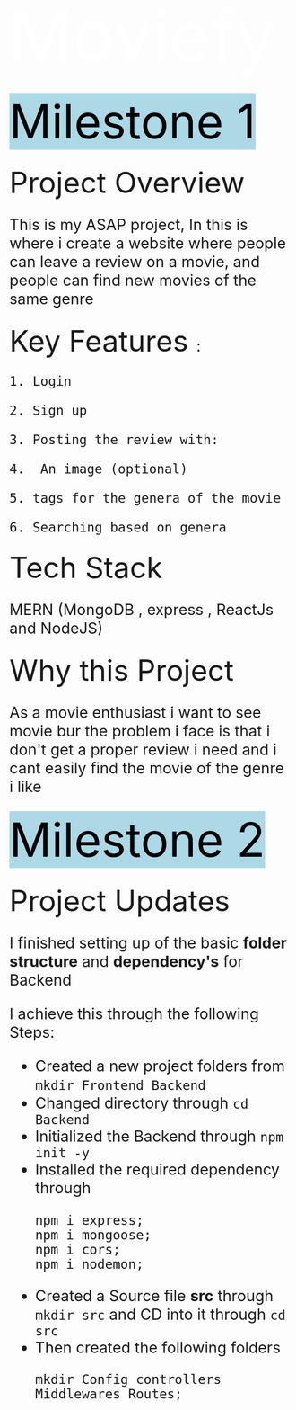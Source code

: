<style> 
  * {
    font-size: 1.3rem
  }

  .Main {
    font-size: 6rem; 
    background: None; 
    color: white
  }

  .milestone {
    background: lightblue; 
    color: black;
    font-size: 4rem 
  }

  .heading {
    font-size: 2.5rem;
  }
  
</style>

<span class="Main"> Moviefy </span>

<span class="milestone"> Milestone 1 </span>

<span class="heading"> Project Overview </span>

This is my ASAP project, In this is where i create a website where people can leave a review on a movie, and people can find new movies of the same genre

<span class="heading"> Key Features </span>:

    1. Login

    2. Sign up

    3. Posting the review with:

    4.  An image (optional)

    5. tags for the genera of the movie

    6. Searching based on genera

<span class="heading"> Tech Stack </span>

MERN (MongoDB , express , ReactJs and NodeJS)

<span class="heading"> Why this Project </span>

As a movie enthusiast i want to see movie bur the problem i face is that i don't get a proper review i need and i cant easily find the movie of the genre i like

<span class = "milestone"> Milestone 2 </span>

<span class="heading"> Project Updates </span>

I finished setting up of the basic **folder structure** and **dependency's** for Backend

I achieve this through the following Steps:

- Created a new project folders from `mkdir Frontend Backend`
- Changed directory through `cd Backend`
- Initialized the Backend through `npm init -y`
- Installed the required dependency through
  ```
  npm i express;
  npm i mongoose;
  npm i cors;
  npm i nodemon;
  ```
- Created a Source file **src** through `mkdir src` and CD into it through `cd src`
- Then created the following folders
  ```
  mkdir Config controllers Middlewares Routes;
  ```
